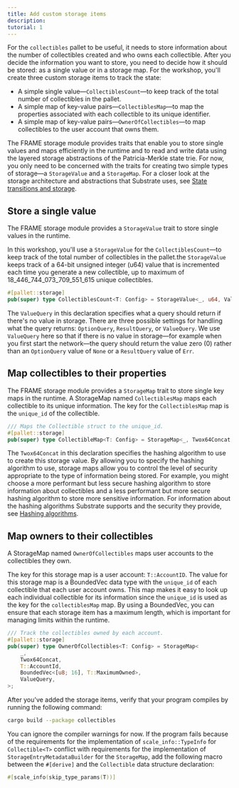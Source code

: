 ```yaml
---
title: Add custom storage items
description:
tutorial: 1
---
```


For the `collectibles` pallet to be useful, it needs to store information about the number of collectibles created and who owns each collectible. 
After you decide the information you want to store, you need to decide how it should be stored: as a single value or in a storage map.
For the workshop, you'll create three custom storage items to track the state:

- A simple single value—`CollectiblesCount`—to keep track of the total number of collectibles in the pallet.
- A simple map of key-value pairs—`CollectiblesMap`—to map the properties associated with each collectible to its unique identifier.
- A simple map of key-value pairs—`OwnerOfCollectibles`—to map collectibles to the user account that owns them.

The FRAME storage module provides traits that enable you to store single values and maps efficiently in the runtime and to read and write data using the layered storage abstractions of the Patricia-Merkle state trie.
For now, you only need to be concerned with the traits for creating two simple types of storage—a `StorageValue` and a `StorageMap`.
For a closer look at the storage architecture and abstractions that Substrate uses, see [State transitions and storage]().

## Store a single value

The FRAME storage module provides a `StorageValue` trait to store single values in the runtime.
  
In this workshop, you'll use a `StorageValue` for the `CollectiblesCount`—to keep track of the total number of collectibles in the pallet.the `StorageValue` keeps track of a 64-bit unsigned integer (u64) value that is incremented each time you generate a new collectible, up to maximum of 18_446_744_073_709_551_615 unique collectibles.

```rust
#[pallet::storage]
pub(super) type CollectiblesCount<T: Config> = StorageValue<_, u64, ValueQuery>;
```

The `ValueQuery` in this declaration specifies what a query should return if there's no value in storage.
There are three possible settings for handling what the query returns:
`OptionQuery`, `ResultQuery`, or `ValueQuery`.
We use `ValueQuery` here so that if there is no value in storage—for example when you first start the network—the query should return the value zero (0) rather than an `OptionQuery` value of `None` or a `ResultQuery` value of `Err`.

## Map collectibles to their properties

The FRAME storage module provides a `StorageMap` trait to store single key maps in the runtime.
A StorageMap named `CollectiblesMap` maps each collectible to its unique information.
The key for the `CollectiblesMap` map is the `unique_id` of the collectible.

```rust
/// Maps the Collectible struct to the unique_id.
#[pallet::storage]
pub(super) type CollectibleMap<T: Config> = StorageMap<_, Twox64Concat, [u8; 16], Collectible<T>>;
```

The `Twox64Concat` in this declaration specifies the hashing algorithm to use to create this storage value.
By allowing you to specify the hashing algorithm to use, storage maps allow you to control the level of security appropriate to the type of information being stored. 
For example, you might choose a more performant but less secure hashing algorithm to store information about collectibles and a less performant but more secure hashing algorithm to store more sensitive information.
For information about the hashing algorithms Substrate supports and the security they provide, see [Hashing algorithms](/build/runtime-storage/).

## Map owners to their collectibles

A StorageMap named `OwnerOfCollectibles` maps user accounts to the collectibles they own.

The key for this storage map is a user account: `T::AccountID`.
The value for this storage map is a BoundedVec data type with the `unique_id` of each collectible that each user account owns. 
This map makes it easy to look up each individual collectible for its information since the  `unique_id`  is used as the key for the `collectiblesMap` map.
By using a BoundedVec, you can ensure that each storage item has a maximum length, which is important for managing limits within the runtime.

```rust
/// Track the collectibles owned by each account.
#[pallet::storage]
pub(super) type OwnerOfCollectibles<T: Config> = StorageMap<
	_,
	Twox64Concat,
	T::AccountId,
	BoundedVec<[u8; 16], T::MaximumOwned>,
	ValueQuery,
>;
```

After you've added the storage items, verify that your program compiles by running the following command:

```bash
cargo build --package collectibles
```
   
You can ignore the compiler warnings for now.
If the program fails because of the requirements for the implementation of `scale_info::TypeInfo` for `Collectible<T>`
conflict with requirements for the implementation of `StorageEntryMetadataBuilder` for the `StorageMap`, add the following macro between the `#[derive]` and the `Collectible` data structure declaration:

```rust
#[scale_info(skip_type_params(T))]
```
